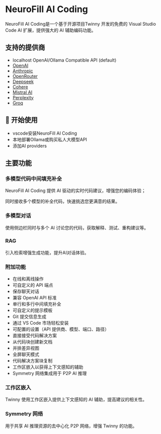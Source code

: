 # NeuroFill AI Coding

NeuroFill AI Coding是一个基于开源项目Twinny 开发的免费的 Visual Studio Code AI 扩展，提供强大的 AI 辅助编码功能。

## 支持的提供商

- localhost OpenAI/Ollama Compatible API (default)
- [OpenAI](https://openai.com)
- [Anthropic](https://www.anthropic.com)
- [OpenRouter](https://openrouter.ai)
- [Deepseek](https://www.deepseek.com)
- [Cohere](https://www.cohere.ai)
- [Mistral AI](https://mistral.ai)
- [Perplexity](https://www.perplexity.ai)
- [Groq](https://groq.com)

## 🚀 开始使用

- vscode安装NeuroFill AI Coding
- 本地部署Ollama或购买私人大模型API
- 添加AI providers

## 主要功能

### 多模型代码中间填充补全

NeuroFill AI Coding 提供 AI 驱动的实时代码建议，增强您的编码体验；

同时接收多个模型的补全代码，快速挑选您更满意的结果。

### 多模型对话

使用侧边栏同时与多个 AI 讨论您的代码，获取解释、测试、重构建议等。

### RAG

引入检索增强生成功能，提升AI对话体验。

### 附加功能

- 在线和离线操作
- 可自定义的 API 端点
- 保存聊天对话
- 兼容 OpenAI API 标准
- 单行和多行中间填充补全
- 可自定义的提示模板
- Git 提交信息生成
- 通过 VS Code 市场轻松安装
- 可配置的设置（API 提供商、模型、端口、路径）
- 直接接受代码解决方案
- 从代码块创建新文档
- 并排差异视图
- 全屏聊天模式
- 代码解决方案块复制
- 工作区嵌入以获得上下文感知的辅助
- Symmetry 网络集成用于 P2P AI 推理

### 工作区嵌入

Twinny 使用工作区嵌入提供上下文感知的 AI 辅助，提高建议的相关性。

### Symmetry 网络

用于共享 AI 推理资源的去中心化 P2P 网络，增强 Twinny 的功能。
